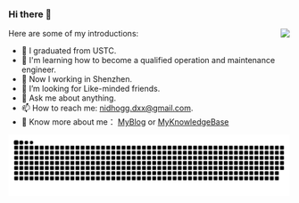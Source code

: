 ### Hi there 👋

<img align="right" src="https://github-readme-stats.vercel.app/api?username=AustinDeng&show_icons=true&count_private=true&hide_border=true&cache_seconds=1900"/>

Here are some of my introductions:

- 🔭 I graduated from USTC. 
- 🌱 I'm learning how to become a qualified operation and maintenance engineer.
- :office: Now I working in Shenzhen.
- 🤔 I’m looking for Like-minded friends.
- 💬 Ask me about anything.
- :mailbox: How to reach me: nidhogg.dxx@gmail.com.
- :rocket: Know more about me： [MyBlog](https://austindeng.github.io/) or [MyKnowledgeBase](https://austindeng.github.io/Notebook/)  


<picture>
  <source media="(prefers-color-scheme: dark)" srcset="https://raw.githubusercontent.com/AustinDeng/AustinDeng/output/github-contribution-grid-snake-dark.svg">
  <source media="(prefers-color-scheme: light)" srcset="https://raw.githubusercontent.com/AustinDeng/AustinDeng/output/github-contribution-grid-snake.svg">
  <img alt="github contribution grid snake animcdation" src="https://raw.githubusercontent.com/AustinDeng/AustinDeng/output/github-contribution-grid-snake.svg">
</picture>

<!--
**AustinDeng/AustinDeng** is a ✨ _special_ ✨ repository because its `README.md` (this file) appears on your GitHub profile.

[![Top Langs](https://github-readme-stats.vercel.app/api/top-langs/?username=AustinDeng)](https://github.com/anuraghazra/github-readme-stats)
![AustinDeng's GitHub stats](https://github-readme-stats.vercel.app/api?username=AustinDeng&show_icons=true)
Here are some ideas to get you started:

- 🔭 I’m currently working on ...
- 🌱 I’m currently learning ...
- 👯 I’m looking to collaborate on ...
- 🤔 I’m looking for help with ...
- 💬 Ask me about ...
- 📫 How to reach me: ...
- 😄 Pronouns: ...
- ⚡ Fun fact: ...
-->
